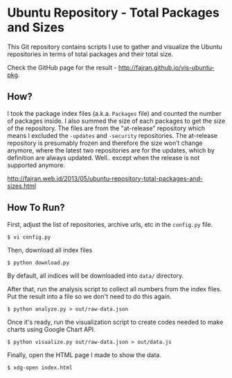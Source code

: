 Ubuntu Repository - Total Packages and Sizes
============================================

This Git repository contains scripts I use to gather and visualize the Ubuntu
repositories in terms of total packages and their total size.

Check the GitHub page for the result - <http://fajran.github.io/vis-ubuntu-pkg>.

How?
----

I took the package index files (a.k.a. `Packages` file) and counted the number
of packages inside. I also summed the size of each packages to get the size of
the repository. The files are from the "at-release" repository which means I
excluded the `-updates` and `-security` repositories. The at-release repository
is presumably frozen and therefore the size won’t change anymore, where the
latest two repositories are for the updates, which by definition are always
updated.  Well.. except when the release is not supported anymore.

<http://fajran.web.id/2013/05/ubuntu-repository-total-packages-and-sizes.html>

How To Run?
-----------

First, adjust the list of repositories, archive urls, etc in the `config.py` file.

    $ vi config.py

Then, download all index files

    $ python download.py

By default, all indices will be downloaded into `data/` directory.

After that, run the analysis script to collect all numbers from the index
files. Put the result into a file so we don't need to do this again.

    $ python analyze.py > out/raw-data.json

Once it's ready, run the visualization script to create codes needed to make
charts using Google Chart API.

    $ python visualize.py out/raw-data.json > out/data.js

Finally, open the HTML page I made to show the data.

    $ xdg-open index.html

